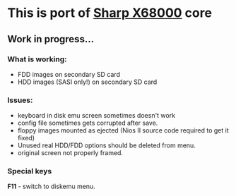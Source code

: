 # This is port of [Sharp X68000](http://fpga8801.seesaa.net) core

## Work in progress...

### What is working:
* FDD images on secondary SD card
* HDD images (SASI only!) on secondary SD card

### Issues:
* keyboard in disk emu screen sometimes doesn't work
* config file sometimes gets corrupted after save.
* floppy images mounted as ejected (Nios II source code required to get it fixed)
* Unused real HDD/FDD options should be deleted from menu.
* original screen not properly framed.

### Special keys
**F11** - switch to diskemu menu.
